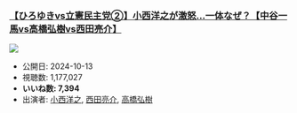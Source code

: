 ### [【ひろゆきvs立憲民主党②】小西洋之が激怒…一体なぜ？【中谷一馬vs高橋弘樹vs西田亮介】](https://www.youtube.com/watch?v=jfuZDsUN4JY)
[![](https://img.youtube.com/vi/jfuZDsUN4JY/sddefault.jpg)](https://www.youtube.com/watch?v=jfuZDsUN4JY)
-   公開日: 2024-10-13
-   視聴数: 1,177,027
-   **いいね数: 7,394**
-   出演者: [小西洋之](/rehacq_fan/people/小西洋之 "wikilink"), [西田亮介](/rehacq_fan/people/西田亮介 "wikilink"), [高橋弘樹](/rehacq_fan/people/高橋弘樹 "wikilink")
